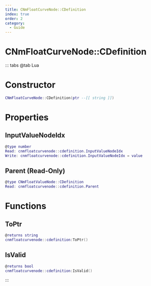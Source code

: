 ```yaml
---
title: CNmFloatCurveNode::CDefinition
index: true
order: 2
category:
  - Guide
---
```


# CNmFloatCurveNode::CDefinition

::: tabs
@tab Lua
# Constructor
```lua
CNmFloatCurveNode::CDefinition(ptr --[[ string ]])
```
# Properties
## InputValueNodeIdx 
```lua
@type number
Read: cnmfloatcurvenode::cdefinition.InputValueNodeIdx
Write: cnmfloatcurvenode::cdefinition.InputValueNodeIdx = value
```
## Parent (Read-Only)
```lua
@type CNmFloatValueNode::CDefinition
Read: cnmfloatcurvenode::cdefinition.Parent
```
# Functions
## ToPtr
```lua
@returns string
cnmfloatcurvenode::cdefinition:ToPtr()
```
## IsValid
```lua
@returns bool
cnmfloatcurvenode::cdefinition:IsValid()
```

:::